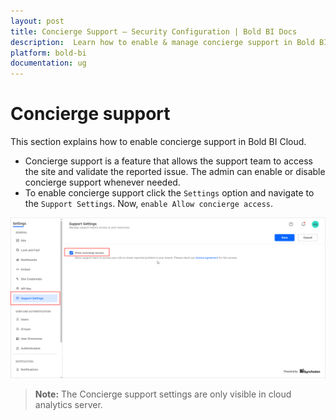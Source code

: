 ```yaml
---
layout: post
title: Concierge Support – Security Configuration | Bold BI Docs
description:  Learn how to enable & manage concierge support in Bold BI, allowing secure access for the support team to validate issues while maintaining control over permissions.
platform: bold-bi
documentation: ug
---
```


# Concierge support

This section explains how to enable concierge support in Bold BI Cloud.

* Concierge support is a feature that allows the support team to access the site and validate the reported issue. The admin can enable or disable concierge support whenever needed.
* To enable concierge support click the `Settings` option and navigate to the `Support Settings`. Now, `enable Allow concierge access`.

![Concierge support settings](/static/assets/security-configuration/images/concierge-support-setting.png)

> **Note:** The Concierge support settings are only visible in cloud analytics server.